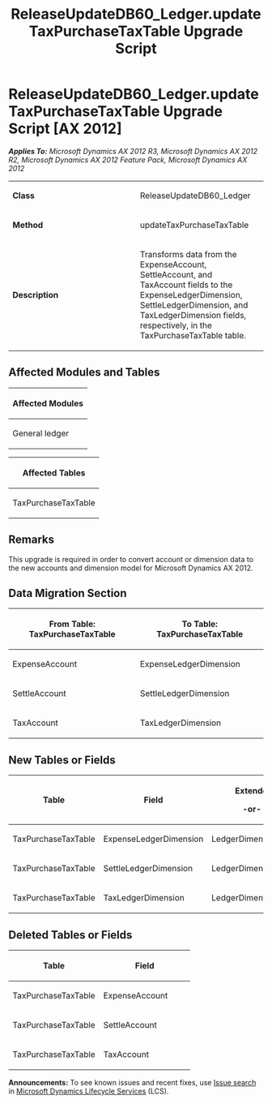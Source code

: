 ﻿---
title: ReleaseUpdateDB60_Ledger.updateTaxPurchaseTaxTable Upgrade Script
TOCTitle: ReleaseUpdateDB60_Ledger.updateTaxPurchaseTaxTable Upgrade Script
ms:assetid: 86cd66b7-a7ea-a9e8-0918-ee47c441930f
ms:mtpsurl: https://msdn.microsoft.com/en-us/library/JJ686065(v=AX.60)
ms:contentKeyID: 49709516
ms.date: 05/18/2015
mtps_version: v=AX.60
---

# ReleaseUpdateDB60\_Ledger.updateTaxPurchaseTaxTable Upgrade Script [AX 2012]


_**Applies To:** Microsoft Dynamics AX 2012 R3, Microsoft Dynamics AX 2012 R2, Microsoft Dynamics AX 2012 Feature Pack, Microsoft Dynamics AX 2012_

<table>
<colgroup>
<col style="width: 50%" />
<col style="width: 50%" />
</colgroup>
<tbody>
<tr class="odd">
<td><p><strong>Class</strong></p></td>
<td><p>ReleaseUpdateDB60_Ledger</p></td>
</tr>
<tr class="even">
<td><p><strong>Method</strong></p></td>
<td><p>updateTaxPurchaseTaxTable</p></td>
</tr>
<tr class="odd">
<td><p><strong>Description</strong></p></td>
<td><p>Transforms data from the ExpenseAccount, SettleAccount, and TaxAccount fields to the ExpenseLedgerDimension, SettleLedgerDimension, and TaxLedgerDimension fields, respectively, in the TaxPurchaseTaxTable table.</p></td>
</tr>
</tbody>
</table>


## Affected Modules and Tables

<table>
<colgroup>
<col style="width: 100%" />
</colgroup>
<thead>
<tr class="header">
<th><p>Affected Modules</p></th>
</tr>
</thead>
<tbody>
<tr class="odd">
<td><p>General ledger</p></td>
</tr>
</tbody>
</table>


<table>
<colgroup>
<col style="width: 100%" />
</colgroup>
<thead>
<tr class="header">
<th><p>Affected Tables</p></th>
</tr>
</thead>
<tbody>
<tr class="odd">
<td><p>TaxPurchaseTaxTable</p></td>
</tr>
</tbody>
</table>


## Remarks

This upgrade is required in order to convert account or dimension data to the new accounts and dimension model for Microsoft Dynamics AX 2012.

## Data Migration Section

<table>
<colgroup>
<col style="width: 50%" />
<col style="width: 50%" />
</colgroup>
<thead>
<tr class="header">
<th><p>From Table: TaxPurchaseTaxTable</p></th>
<th><p>To Table: TaxPurchaseTaxTable</p></th>
</tr>
</thead>
<tbody>
<tr class="odd">
<td><p>ExpenseAccount</p></td>
<td><p>ExpenseLedgerDimension</p></td>
</tr>
<tr class="even">
<td><p>SettleAccount</p></td>
<td><p>SettleLedgerDimension</p></td>
</tr>
<tr class="odd">
<td><p>TaxAccount</p></td>
<td><p>TaxLedgerDimension</p></td>
</tr>
</tbody>
</table>


## New Tables or Fields

<table>
<colgroup>
<col style="width: 33%" />
<col style="width: 33%" />
<col style="width: 33%" />
</colgroup>
<thead>
<tr class="header">
<th><p>Table</p></th>
<th><p>Field</p></th>
<th><p>Extended Data Type</p>
<p>-or- Base Enum</p></th>
</tr>
</thead>
<tbody>
<tr class="odd">
<td><p>TaxPurchaseTaxTable</p></td>
<td><p>ExpenseLedgerDimension</p></td>
<td><p>LedgerDimensionDefaultAccount</p></td>
</tr>
<tr class="even">
<td><p>TaxPurchaseTaxTable</p></td>
<td><p>SettleLedgerDimension</p></td>
<td><p>LedgerDimensionDefaultAccount</p></td>
</tr>
<tr class="odd">
<td><p>TaxPurchaseTaxTable</p></td>
<td><p>TaxLedgerDimension</p></td>
<td><p>LedgerDimensionDefaultAccount</p></td>
</tr>
</tbody>
</table>


## Deleted Tables or Fields

<table>
<colgroup>
<col style="width: 50%" />
<col style="width: 50%" />
</colgroup>
<thead>
<tr class="header">
<th><p>Table</p></th>
<th><p>Field</p></th>
</tr>
</thead>
<tbody>
<tr class="odd">
<td><p>TaxPurchaseTaxTable</p></td>
<td><p>ExpenseAccount</p></td>
</tr>
<tr class="even">
<td><p>TaxPurchaseTaxTable</p></td>
<td><p>SettleAccount</p></td>
</tr>
<tr class="odd">
<td><p>TaxPurchaseTaxTable</p></td>
<td><p>TaxAccount</p></td>
</tr>
</tbody>
</table>

  
**Announcements:** To see known issues and recent fixes, use [Issue search](http://go.microsoft.com/fwlink/?linkid=389258) in [Microsoft Dynamics Lifecycle Services](http://go.microsoft.com/fwlink/?linkid=306505) (LCS).

